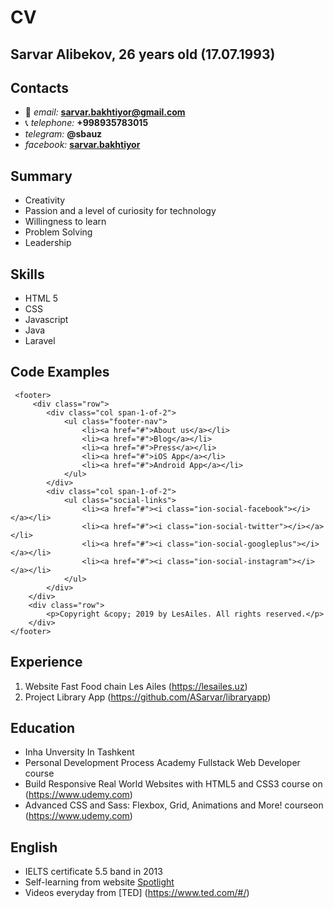 
# CV


## Sarvar Alibekov, 26 years old (17.07.1993)


## Contacts

* :email: *email:* **sarvar.bakhtiyor@gmail.com**  
* :telephone_receiver: *telephone:* **+998935783015**
* *telegram:* **@sbauz**
* _facebook:_ __[sarvar.bakhtiyor](https://www.facebook.com/sarvar.bakhtiyor)__

## Summary

* Creativity
* Passion and a level of curiosity for technology
* Willingness to learn
* Problem Solving
* Leadership

## Skills
* HTML 5
* CSS
* Javascript
* Java
* Laravel

## Code Examples

     <footer>
         <div class="row">
            <div class="col span-1-of-2">
                <ul class="footer-nav">
                    <li><a href="#">About us</a></li>
                    <li><a href="#">Blog</a></li>
                    <li><a href="#">Press</a></li>
                    <li><a href="#">iOS App</a></li>
                    <li><a href="#">Android App</a></li>
                </ul>
            </div>
            <div class="col span-1-of-2">
                <ul class="social-links">
                    <li><a href="#"><i class="ion-social-facebook"></i></a></li>
                    <li><a href="#"><i class="ion-social-twitter"></i></a></li>
                    <li><a href="#"><i class="ion-social-googleplus"></i></a></li>
                    <li><a href="#"><i class="ion-social-instagram"></i></a></li>
                </ul>
            </div>
        </div>
        <div class="row">
            <p>Copyright &copy; 2019 by LesAiles. All rights reserved.</p>
        </div>
    </footer>

## Experience
1. Website Fast Food chain Les Ailes (https://lesailes.uz)
1. Project Library App (https://github.com/ASarvar/libraryapp)

## Education
* Inha Unversity In Tashkent
* Personal Development Process Academy Fullstack Web Developer course
* Build Responsive Real World Websites with HTML5 and CSS3 course on (https://www.udemy.com)
* Advanced CSS and Sass: Flexbox, Grid, Animations and More! courseon (https://www.udemy.com)


## English

* IELTS certificate 5.5 band in 2013
* Self-learning from website [Spotlight](https://spotlightenglish.com)
* Videos everyday from [TED] (https://www.ted.com/#/)

